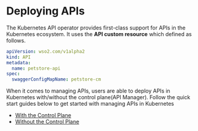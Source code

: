 # Deploying APIs

The Kubernetes API operator provides first-class support for APIs in the Kubernetes ecosystem. It uses the 
**API custom resource** which defined as follows.

```yaml
apiVersion: wso2.com/v1alpha2
kind: API
metadata:
  name: petstore-api
spec:
  swaggerConfigMapName: petstore-cm
```

When it comes to managing APIs, users are able to deploy APIs in Kubernetes with/without the control plane(API Manager).
Follow the quick start guides below to get started with managing APIs in Kubernetes

- [With the Control Plane]({{base_path}}/deploy-and-publish/deploy-on-gateway/choreo-connect/getting-started/quick-start-guide/quick-start-guide-kubernetes.md)
- [Without the Control Plane]({{base_path}}/deploy-and-publish/deploy-on-gateway/choreo-connect/getting-started/quick-start-guide/quick-start-guide-kubernetes.md)
